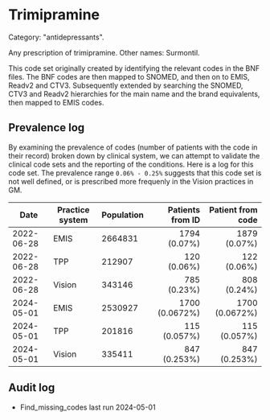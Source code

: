 # Trimipramine

Category: "antidepressants".

Any prescription of trimipramine. Other names: Surmontil.

This code set originally created by identifying the relevant codes in the BNF files. The BNF codes are then mapped to SNOMED, and then on to EMIS, Readv2 and CTV3. Subsequently extended by searching the SNOMED, CTV3 and Readv2 hierarchies for the main name and the brand equivalents, then mapped to EMIS codes.

## Prevalence log

By examining the prevalence of codes (number of patients with the code in their record) broken down by clinical system, we can attempt to validate the clinical code sets and the reporting of the conditions. Here is a log for this code set. The prevalence range `0.06% - 0.25%` suggests that this code set is not well defined, or is prescribed more frequenly in the Vision practices in GM.

| Date       | Practice system | Population | Patients from ID | Patient from code |
| ---------- | --------------- | ---------- | ---------------: | ----------------: |
| 2022-06-28 | EMIS            | 2664831    |     1794 (0.07%) |      1879 (0.07%) |
| 2022-06-28 | TPP             | 212907     |      120 (0.06%) |       122 (0.06%) |
| 2022-06-28 | Vision          | 343146     |      785 (0.23%) |       808 (0.24%) |
| 2024-05-01 | EMIS            | 2530927    |   1700 (0.0672%) |    1700 (0.0672%) |
| 2024-05-01 | TPP             | 201816     |     115 (0.057%) |      115 (0.057%) |
| 2024-05-01 | Vision          | 335411     |     847 (0.253%) |      847 (0.253%) |

## Audit log

- Find_missing_codes last run 2024-05-01
